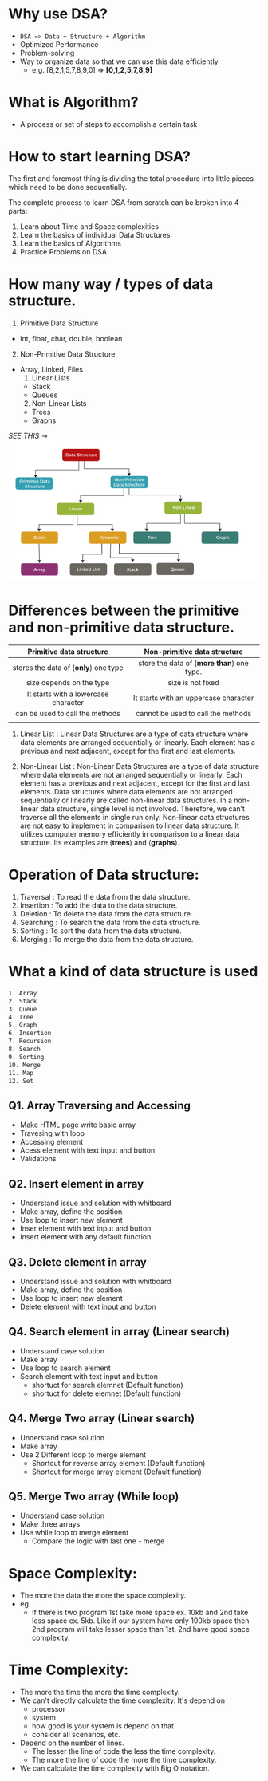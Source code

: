 # Why use DSA?
- `DSA => Data + Structure + Algorithm`
- Optimized Performance
- Problem-solving
- Way to organize data so that we can use this data efficiently
    - e.g. [8,2,1,5,7,8,9,0]
        => **[0,1,2,5,7,8,9]**   


# What is Algorithm?
- A process or set of steps to accomplish a certain task


# How to start learning DSA?
The first and foremost thing is dividing the total procedure into little pieces which need to be done sequentially.

The complete process to learn DSA from scratch can be broken into 4 parts:

1. Learn about Time and Space complexities
2. Learn the basics of individual Data Structures
3. Learn the basics of Algorithms
4. Practice Problems on DSA


# How  many way / types  of data structure. 

1. Primitive Data Structure
  - int, float, char, double, boolean

2. Non-Primitive Data Structure
  - Array, Linked, Files
    1. Linear Lists
      - Stack
      - Queues 
    2. Non-Linear Lists
      - Trees
      - Graphs

*SEE THIS* -> ![alt text](image-1.png)

# Differences between the primitive and non-primitive data structure.

|        Primitive data structure        |        Non-primitive data structure         |
| :------------------------------------: | :-----------------------------------------: |
| stores the data of (__only__) one type | store the data of (__more than__) one type. |
|        size depends on the type        |              size is not fixed              |
|  It starts with a lowercase character  |    It starts with an uppercase character    |
|    can be used to call the methods     |     cannot be used to call the methods      |
|                                        |                                             |


1. Linear List :
  Linear Data Structures are a type of data structure where data elements are arranged sequentially or linearly. Each element has a previous and next adjacent, except for the first and last elements.

2. Non-Linear List :
  Non-Linear Data Structures are a type of data structure where data elements are not arranged sequentially or linearly. Each element has a previous and next adjacent, except for the first and last elements. Data structures where data elements are not arranged sequentially or linearly are called non-linear data structures. In a non-linear data structure, single level is not involved. Therefore, we can’t traverse all the elements in single run only. Non-linear data structures are not easy to implement in comparison to linear data structure. It utilizes computer memory efficiently in comparison to a linear data structure. Its examples are (__trees__) and (__graphs__).

# Operation of Data structure:

   1. Traversal : To read the data from the data structure.
   2. Insertion : To add the data to the data structure.
   3. Deletion : To delete the data from the data structure.
   4. Searching : To search the data from the data structure.
   5. Sorting : To sort the data from the data structure.
   6. Merging : To merge the data from the data structure.

# What a kind of data structure is used 
    1. Array
    2. Stack
    3. Queue
    4. Tree 
    5. Graph
    6. Insertion
    7. Recursion
    8. Search
    9. Sorting
    10. Merge
    11. Map
    12. Set  

<!-- Array Question, Ask in insterview -->

## Q1. Array Traversing and Accessing
  - Make HTML page write basic  array
  - Travesing with loop
  - Accessing element
  - Acess element with text input and button
  - Validations

## Q2. Insert element in array
  - Understand issue and solution with whitboard
  - Make array, define the position
  - Use loop to insert new element
  - Inser element with text input and button
  - Insert element with any default function

## Q3. Delete element in array
  - Understand issue and solution with whitboard
  - Make array, define the position
  - Use loop to insert new element
  - Delete element with text input and button

## Q4. Search element in array (Linear search)
  - Understand case solution
  - Make array
  - Use loop to search element
  - Search element with text input and button
    - shortuct for search elemnet (Default function)
    - shortuct for delete elemnet (Default function)

## Q4. Merge Two array (Linear search)
  - Understand case solution
  - Make array
  - Use 2 Different loop to merge element
    - Shortcut for reverse array element (Default function)
    - Shortcut for merge array element (Default function)

## Q5. Merge Two array (While loop)
  - Understand case solution
  - Make three arrays
  - Use while loop to merge element
    - Compare the logic with last one - merge



# Space Complexity:
  - The more the data the more the space complexity.
  - eg.
    - If there is two program 1st take more space ex. 10kb and 2nd take less space ex. 5kb. Like if our system have only 100kb space then 2nd program will take lesser space than 1st. 2nd have good space complexity.

# Time Complexity:
  - The more the time the more the time complexity.
  - We can't directly calculate the time complexity. It's depend on 
    - processor
    - system 
    - how good is your system is depend on that
    - consider all scenarios, etc.
  - Depend on the number of lines.
    - The lesser the line of code the less the time complexity.
    - The more the line of code the more the time complexity.
  - We can calculate the time complexity with Big O notation.


